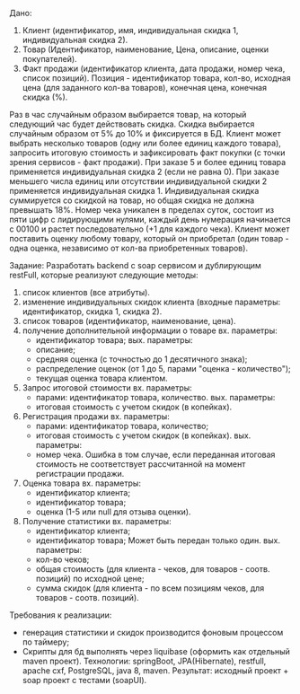 Дано:
1. Клиент (идентификатор, имя, индивидуальная скидка 1, индивидуальная скидка 2).
2. Товар (Идентификатор, наименование, Цена, описание, оценки покупателей).
3. Факт продажи (идентификатор клиента, дата продажи, номер чека, список позиций). Позиция - идентификатор товара, кол-во, исходная цена (для заданного кол-ва товаров), конечная цена, конечная скидка (%).

Раз в час случайным образом выбирается товар, на который следующий час будет действовать скидка. Скидка выбирается случайным образом от 5% до 10% и фиксируется в БД.
Клиент может выбрать несколько товаров (одну или более единиц каждого товара), запросить итоговую стоимость и зафиксировать факт покупки (с точки зрения сервисов - факт продажи).
При заказе 5 и более единиц товара применяется индивидуальная скидка 2 (если не равна 0). При заказе меньшего числа единиц или отсутствии индивидуальной скидки 2 применяется индивидуальная скидка 1.
Индивидуальная скидка суммируется со скидкой на товар, но общая скидка не должна превышать 18%.
Номер чека уникален в пределах суток, состоит из пяти цифр с лидирующими нулями, каждый день нумерация начинается с 00100 и растет последовательно (+1 для каждого чека).
Клиент может поставить оценку любому товару, который он приобретал (один товар - одна оценка, независимо от кол-ва приобретенных товаров).

Задание:
Разработать backend с soap сервисом и дублирующим restFull, которые реализуют следующие методы:
1. список клиентов (все атрибуты).
2. изменение индивидуальных скидок клиента (входные параметры: идентификатор, скидка 1, скидка 2).
3. список товаров (идентификатор, наименование, цена).
4. получение дополнительной информации о товаре
   вх. параметры:
    - идентификатор товара;
      вых. параметры:
    - описание;
    - средняя оценка (с точностью до 1 десятичного знака);
    - распределение оценок (от 1 до 5, парами "оценка - количество");
    - текущая оценка товара клиентом.
5. Запрос итоговой стоимости
   вх. параметры:
    - парами: идентификатор товара,  количество.
      вых. параметры:
    - итоговая стоимость с учетом скидок (в копейках).
6. Регистрация продажи
   вх. параметры:
    - парами: идентификатор товара, количество;
    - итоговая стоимость с учетом скидок (в копейках).
      вых. параметры:
    - номер чека.
      Ошибка в том случае, если переданная итоговая стоимость не соответствует рассчитанной на момент регистрации продажи.
7. Оценка товара
   вх. параметры:
    - идентификатор клиента;
    - идентификатор товара;
    - оценка (1-5 или null для отзыва оценки).
8. Получение статистики
   вх. параметры:
    - идентификатор клиента;
    - идентификатор товара;
      Может быть передан только один.
      вых. параметры:
    - кол-во чеков;
    - общая стоимость (для клиента - чеков, для товаров - соотв. позиций) по исходной цене;
    - сумма скидок (для клиента - по всем позициям чеков, для товаров - соотв. позиций).


Требования к реализации:
- генерация статистики и скидок производится фоновым процессом по таймеру;
- Скрипты для бд выполнять через liquibase (оформить как отдельный maven проект).
  Технологии:
  springBoot, JPA(Hibernate), restfull, apache cxf, PostgreSQL, java 8, maven.
  Результат:
  исходный проект + soap проект с тестами (soapUI).
